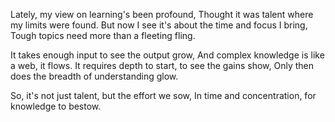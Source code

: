 Lately, my view on learning's been profound,
Thought it was talent where my limits were found.
But now I see it's about the time and focus I bring,
Tough topics need more than a fleeting fling.

It takes enough input to see the output grow,
And complex knowledge is like a web, it flows.
It requires depth to start, to see the gains show,
Only then does the breadth of understanding glow.

So, it's not just talent, but the effort we sow,
In time and concentration, for knowledge to bestow.